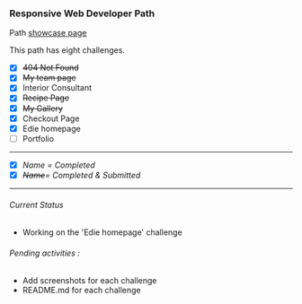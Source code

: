 ### Responsive Web Developer Path 

Path [showcase page](https://dev-challenges-io.vercel.app/responsive_web_developer/)

This path has eight challenges. 

- [x] ~~404 Not Found~~
- [x] ~~My team page~~
- [x] Interior Consultant
- [x] ~~Recipe Page~~
- [x] ~~My Gallery~~
- [x] Checkout Page
- [x] Edie homepage
- [ ] Portfolio
---
- [x] *Name = Completed*
- [x] *~~Name~~= Completed & Submitted*
---
###### Current Status  
 - Working on the 'Edie homepage' challenge
###### Pending activities : 
- Add screenshots for each challenge
- README.md for each challenge